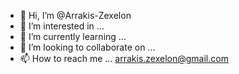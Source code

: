 - 👋 Hi, I’m @Arrakis-Zexelon
- 👀 I’m interested in ...
- 🌱 I’m currently learning ...
- 💞️ I’m looking to collaborate on ...
- 📫 How to reach me ... arrakis.zexelon@gmail.com

<!---
Arrakis-Zexelon/Arrakis-Zexelon is a ✨ special ✨ repository because its `README.md` (this file) appears on your GitHub profile.
You can click the Preview link to take a look at your changes.
--->
